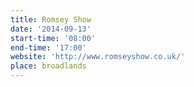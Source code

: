 ```yaml
---
title: Romsey Show
date: '2014-09-13'
start-time: '08:00'
end-time: '17:00'
website: 'http://www.romseyshow.co.uk/'
place: broadlands
---
```

